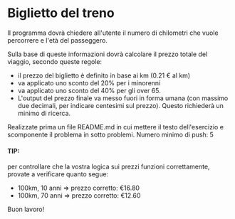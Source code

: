 # Biglietto del treno

Il programma dovrà chiedere all'utente il numero di chilometri che vuole percorrere e l'età del passeggero.

Sulla base di queste informazioni dovrà calcolare il prezzo totale del viaggio, secondo queste regole:

- il prezzo del biglietto è definito in base ai km (0.21 € al km)
- va applicato uno sconto del 20% per i minorenni
- va applicato uno sconto del 40% per gli over 65.
- L'output del prezzo finale va messo fuori in forma umana (con massimo due decimali, per indicare centesimi sul prezzo). Questo richiederà un minimo di ricerca.

Realizzate prima un file README.md in cui mettere il testo dell'esercizio e scomponente il problema in sotto problemi.
Numero minimo di push: 5

#### TIP:

per controllare che la vostra logica sui prezzi funzioni correttamente, provate a verificare quanto segue:

- 100km, 10 anni => prezzo corretto: €16.80
- 100km, 70 anni => prezzo corretto: €12.60

Buon lavoro!
